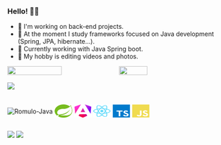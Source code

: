 ### Hello! 👋👋

- 🔭 I'm working on back-end projects.
- 🌱 At the moment I study frameworks focused on Java development (Spring, JPA, hibernate...).
- 💼 Currently working with Java Spring boot.
- 🎨 My hobby is editing videos and photos.

<div class="flex flex-wrap">
  
  <img width = "49.5%" height = "49.5%" src="https://github-readme-streak-stats.herokuapp.com?user=Romulomdr&theme=meta-dark&exclude_days=Sat"/>
  <img width = "35.5%" height = "35.5%" src="https://github-readme-stats.vercel.app/api/top-langs/?username=Romulomdr&theme=vue-dark&hide_border=false&include_all_commits=false&count_private=false&layout=compact"/>
</div> 

![](https://komarev.com/ghpvc/?username=Romulomdr)
<div style="display: inline_block"><br>
  
  <img align="center" alt="Romulo-Java" height="30" width="40" src="https://www.svgrepo.com/show/184143/java.svg">
  <img align="center" alt="Romulo-Spring" height="30" width="40" src="https://github.com/devicons/devicon/blob/master/icons/spring/spring-original.svg">
  <img align="center" alt="Romulo-Angular" height="30" width="40" src="https://github.com/devicons/devicon/blob/master/icons/angular/angular-original.svg">
  <img align="center" alt="Romulo-Js" height="30" width="40" src="https://raw.githubusercontent.com/devicons/devicon/refs/heads/master/icons/react/react-original.svg">
  <img align="center" alt="Romulo-Angular" height="30" width="40" src="https://github.com/devicons/devicon/blob/master/icons/typescript/typescript-plain.svg">
  <img align="center" alt="Romulo-Js" height="30" width="40" src="https://raw.githubusercontent.com/devicons/devicon/master/icons/javascript/javascript-plain.svg">
  
</div>

 ##
 
<div> 
 <a href = "mailto:romulomatheus31@gmail.com"><img src="https://img.shields.io/badge/-Gmail-%23333?style=for-the-badge&logo=gmail&logoColor=white" target="_blank"></a>
 <a href="https://www.linkedin.com/in/romulo-dantas-4646ab192/" target="_blank"><img src="https://img.shields.io/badge/-LinkedIn-%230077B5?style=for-the-badge&logo=linkedin&logoColor=white" target="_blank"></a> 
</div>
